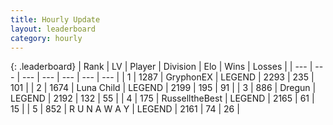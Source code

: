 ```yaml
---
title: Hourly Update
layout: leaderboard
category: hourly
---
```


{: .leaderboard}
| Rank | LV | Player | Division | Elo | Wins | Losses |
| --- | --- | --- | --- | --- | --- | --- |
| <span data-change="0">1</span> | 1287 | <span title="ID: 315148">GryphonEX</span> | LEGEND | <span data-change="7">2293</span> | <span data-change="1">235</span> | <span data-change="0">101</span> |
| <span data-change="0">2</span> | 1674 | <span title="ID: 164871">Luna Child</span> | LEGEND | <span data-change="0">2199</span> | <span data-change="0">195</span> | <span data-change="0">91</span> |
| <span data-change="0">3</span> | 886 | <span title="ID: 337810">Dregun</span> | LEGEND | <span data-change="-1">2192</span> | <span data-change="1">132</span> | <span data-change="1">55</span> |
| <span data-change="0">4</span> | 175 | <span title="ID: 547266">RusselltheBest</span> | LEGEND | <span data-change="0">2165</span> | <span data-change="0">61</span> | <span data-change="0">15</span> |
| <span data-change="0">5</span> | 852 | <span title="ID: 66144">R U N A W A Y</span> | LEGEND | <span data-change="0">2161</span> | <span data-change="0">74</span> | <span data-change="0">26</span> |